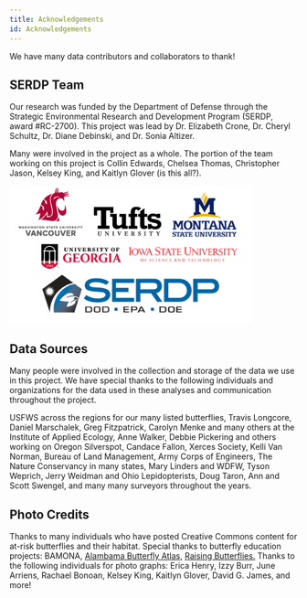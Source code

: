 ```yaml
---
title: Acknowledgements
id: Acknowledgements
---
```


We have many data contributors and collaborators to thank!

## SERDP Team
Our research was funded by the Department of Defense through the Strategic Environmental Research and Development Program (SERDP, award #RC-2700). This project was lead by Dr. Elizabeth Crone, Dr. Cheryl Schultz, Dr. Diane Debinski, and Dr. Sonia Altizer.

Many were involved in the project as a whole. The portion of the team working on this project is Collin Edwards, Chelsea Thomas, Christopher Jason, Kelsey King, and Kaitlyn Glover (is this all?).

<img src="/assets/images/AllOrgLogo.png" alt="Associated Organization Logos" height="240" width="425">

## Data Sources
Many people were involved in the collection and storage of the data we use in this project. We have special thanks to the following individuals and organizations for the data used in these analyses and communication throughout the project.

USFWS across the regions for our many listed butterflies, Travis Longcore, Daniel Marschalek, Greg Fitzpatrick, Carolyn Menke and many others at the Institute of Applied Ecology, Anne Walker, Debbie Pickering and others working on Oregon Silverspot, Candace Fallon,  Xerces Society, Kelli Van Norman, Bureau of Land Management, Army Corps of Engineers, The Nature Conservancy in many states, Mary Linders and WDFW, Tyson Weprich, Jerry Weidman and Ohio Lepidopterists, Doug Taron, Ann and Scott Swengel, and many many surveyors throughout the years.

## Photo Credits

Thanks to many individuals who have posted Creative Commons content for at-risk butterflies and their habitat. Special thanks to butterfly education projects: <a href= "https://butterfliesandmoths.org" ></a>BAMONA</a>, <a href= "https://alabama.butterflyatlas.usf.edu/">Alambama Butterfly Atlas</a>, <a href="http://www.raisingbutterflies.org/">Raising Butterflies.</a> Thanks to the following individuals for photo graphs: Erica Henry, Izzy Burr, June Arriens, Rachael Bonoan, Kelsey King, Kaitlyn Glover, David G. James, and more!
